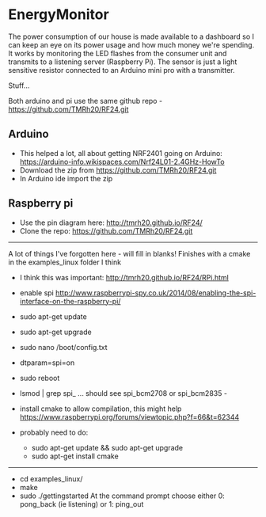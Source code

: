 # EnergyMonitor
The power consumption of our house is made available to a dashboard so I can keep an eye on its power usage and how much money we're spending.  It works by monitoring the LED flashes from the consumer unit and transmits to a listening server (Raspberry Pi).  The sensor is just a light sensitive resistor connected to an Arduino mini pro with a transmitter.


Stuff...

Both arduino and pi use the same github repo -  https://github.com/TMRh20/RF24.git

Arduino
-------
- This helped a lot, all about getting NRF2401 going on Arduino: https://arduino-info.wikispaces.com/Nrf24L01-2.4GHz-HowTo
- Download the zip from  https://github.com/TMRh20/RF24.git
- In Arduino ide import the zip

Raspberry pi
------------

- Use the pin diagram here: http://tmrh20.github.io/RF24/
- Clone the repo:  https://github.com/TMRh20/RF24.git

-------------
A lot of things I've forgotten here - will fill in blanks!  Finishes with a cmake in the examples_linux folder I think

- I think this was important: http://tmrh20.github.io/RF24/RPi.html

- enable spi http://www.raspberrypi-spy.co.uk/2014/08/enabling-the-spi-interface-on-the-raspberry-pi/
- sudo apt-get update
- sudo apt-get upgrade
- sudo nano /boot/config.txt
- dtparam=spi=on
- sudo reboot
- lsmod | grep spi_ ... should see spi_bcm2708 or spi_bcm2835 - 

- install cmake to allow compilation, this might help https://www.raspberrypi.org/forums/viewtopic.php?f=66&t=62344
- probably need to do:
  - sudo apt-get update && sudo apt-get upgrade
  - sudo apt-get install cmake
-------------

- cd examples_linux/
- make
- sudo ./gettingstarted
At the command prompt choose either 0: pong_back (ie listening) or 1: ping_out

